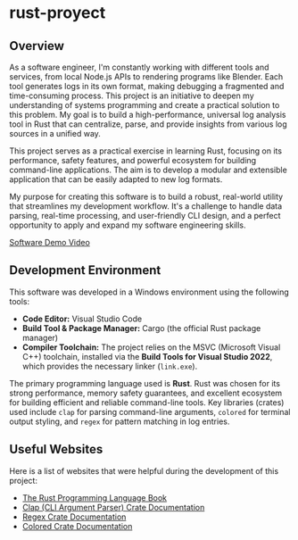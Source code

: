 # rust-proyect

## Overview

As a software engineer, I'm constantly working with different tools and services, from local Node.js APIs to rendering programs like Blender. Each tool generates logs in its own format, making debugging a fragmented and time-consuming process. This project is an initiative to deepen my understanding of systems programming and create a practical solution to this problem. My goal is to build a high-performance, universal log analysis tool in Rust that can centralize, parse, and provide insights from various log sources in a unified way.

This project serves as a practical exercise in learning Rust, focusing on its performance, safety features, and powerful ecosystem for building command-line applications. The aim is to develop a modular and extensible application that can be easily adapted to new log formats.

My purpose for creating this software is to build a robust, real-world utility that streamlines my development workflow. It's a challenge to handle data parsing, real-time processing, and user-friendly CLI design, and a perfect opportunity to apply and expand my software engineering skills.

[Software Demo Video](https://youtu.be/XIPhGC-cGDU)

## Development Environment

This software was developed in a Windows environment using the following tools:

* **Code Editor:** Visual Studio Code
* **Build Tool & Package Manager:** Cargo (the official Rust package manager)
* **Compiler Toolchain:** The project relies on the MSVC (Microsoft Visual C++) toolchain, installed via the **Build Tools for Visual Studio 2022**, which provides the necessary linker (`link.exe`).

The primary programming language used is **Rust**. Rust was chosen for its strong performance, memory safety guarantees, and excellent ecosystem for building efficient and reliable command-line tools. Key libraries (crates) used include `clap` for parsing command-line arguments, `colored` for terminal output styling, and `regex` for pattern matching in log entries.

## Useful Websites

Here is a list of websites that were helpful during the development of this project:

* [The Rust Programming Language Book](https://doc.rust-lang.org/book/ch01-02-hello-world.html)
* [Clap (CLI Argument Parser) Crate Documentation](https://docs.rs/clap/latest/clap/)
* [Regex Crate Documentation](https://docs.rs/regex/latest/regex/)
* [Colored Crate Documentation](https://docs.rs/colored/latest/colored/)
